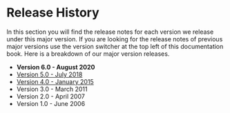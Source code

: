 # Release History

In this section you will find the release notes for each version we release under this major version. If you are looking for the release notes of previous major versions use the version switcher at the top left of this documentation book. Here is a breakdown of our major version releases.

* **Version 6.0 - August 2020**
* [Version 5.0 - July 2018](https://logbox.ortusbooks.com/v/5.x/)
* [Version 4.0 - January 2015](https://logbox.ortusbooks.com/v/2.x/)
* Version 3.0 - March 2011
* Version 2.0 - April 2007
* Version 1.0 - June 2006


